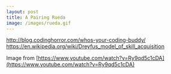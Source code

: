 ```yaml
---
layout: post
title: A Pairing Rueda
image: /images/rueda.gif
---
```


http://blog.codinghorror.com/whos-your-coding-buddy/
https://en.wikipedia.org/wiki/Dreyfus_model_of_skill_acquisition

Image from [https://www.youtube.com/watch?v=Ry9qd5c1cDA](https://www.youtube.com/watch?v=Ry9qd5c1cDA)
